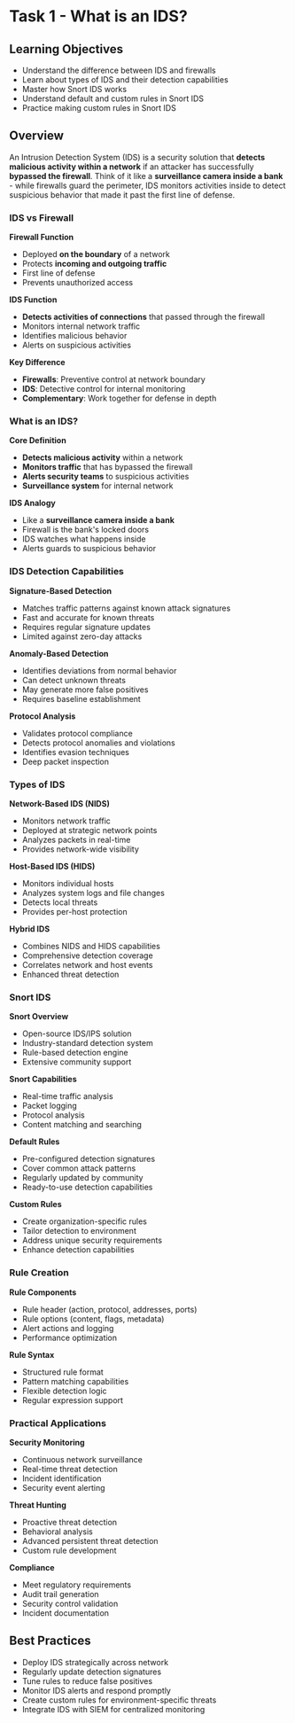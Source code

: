 # Task 1 - What is an IDS?

## Learning Objectives
- Understand the difference between IDS and firewalls
- Learn about types of IDS and their detection capabilities
- Master how Snort IDS works
- Understand default and custom rules in Snort IDS
- Practice making custom rules in Snort IDS

## Overview
An Intrusion Detection System (IDS) is a security solution that **detects malicious activity within a network** if an attacker has successfully **bypassed the firewall**. Think of it like a **surveillance camera inside a bank** - while firewalls guard the perimeter, IDS monitors activities inside to detect suspicious behavior that made it past the first line of defense.

### IDS vs Firewall

**Firewall Function**
- Deployed **on the boundary** of a network
- Protects **incoming and outgoing traffic**
- First line of defense
- Prevents unauthorized access

**IDS Function**
- **Detects activities of connections** that passed through the firewall
- Monitors internal network traffic
- Identifies malicious behavior
- Alerts on suspicious activities

**Key Difference**
- **Firewalls**: Preventive control at network boundary
- **IDS**: Detective control for internal monitoring
- **Complementary**: Work together for defense in depth

### What is an IDS?

**Core Definition**
- **Detects malicious activity** within a network
- **Monitors traffic** that has bypassed the firewall
- **Alerts security teams** to suspicious activities
- **Surveillance system** for internal network

**IDS Analogy**
- Like a **surveillance camera inside a bank**
- Firewall is the bank's locked doors
- IDS watches what happens inside
- Alerts guards to suspicious behavior

### IDS Detection Capabilities

**Signature-Based Detection**
- Matches traffic patterns against known attack signatures
- Fast and accurate for known threats
- Requires regular signature updates
- Limited against zero-day attacks

**Anomaly-Based Detection**
- Identifies deviations from normal behavior
- Can detect unknown threats
- May generate more false positives
- Requires baseline establishment

**Protocol Analysis**
- Validates protocol compliance
- Detects protocol anomalies and violations
- Identifies evasion techniques
- Deep packet inspection

### Types of IDS

**Network-Based IDS (NIDS)**
- Monitors network traffic
- Deployed at strategic network points
- Analyzes packets in real-time
- Provides network-wide visibility

**Host-Based IDS (HIDS)**
- Monitors individual hosts
- Analyzes system logs and file changes
- Detects local threats
- Provides per-host protection

**Hybrid IDS**
- Combines NIDS and HIDS capabilities
- Comprehensive detection coverage
- Correlates network and host events
- Enhanced threat detection

### Snort IDS

**Snort Overview**
- Open-source IDS/IPS solution
- Industry-standard detection system
- Rule-based detection engine
- Extensive community support

**Snort Capabilities**
- Real-time traffic analysis
- Packet logging
- Protocol analysis
- Content matching and searching

**Default Rules**
- Pre-configured detection signatures
- Cover common attack patterns
- Regularly updated by community
- Ready-to-use detection capabilities

**Custom Rules**
- Create organization-specific rules
- Tailor detection to environment
- Address unique security requirements
- Enhance detection capabilities

### Rule Creation

**Rule Components**
- Rule header (action, protocol, addresses, ports)
- Rule options (content, flags, metadata)
- Alert actions and logging
- Performance optimization

**Rule Syntax**
- Structured rule format
- Pattern matching capabilities
- Flexible detection logic
- Regular expression support

### Practical Applications

**Security Monitoring**
- Continuous network surveillance
- Real-time threat detection
- Incident identification
- Security event alerting

**Threat Hunting**
- Proactive threat detection
- Behavioral analysis
- Advanced persistent threat detection
- Custom rule development

**Compliance**
- Meet regulatory requirements
- Audit trail generation
- Security control validation
- Incident documentation

## Best Practices
- Deploy IDS strategically across network
- Regularly update detection signatures
- Tune rules to reduce false positives
- Monitor IDS alerts and respond promptly
- Create custom rules for environment-specific threats
- Integrate IDS with SIEM for centralized monitoring